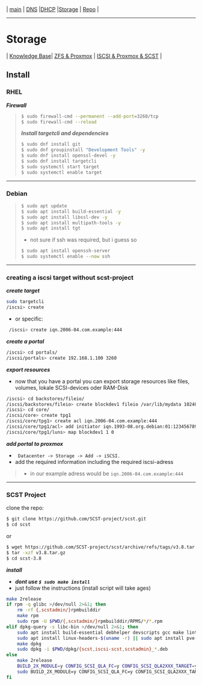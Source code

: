 


 | [main](https://ji-podhead.github.io/Network-Guides) | [DNS](https://ji-podhead.github.io/Network-Guides/DNS) |[DHCP](https://ji-podhead.github.io/Network-Guides/DHCP) |[Storage](https://ji-podhead.github.io/Network-Guides/storage) | [Repo](https://github.com/ji-podhead/Network-Guides/) |

---

# Storage

 | [Knowledge Base](https://ji-podhead.github.io/Network-Guides/storage/Knowledge%20Base)| [ZFS & Proxmox](https://ji-podhead.github.io/Network-Guides/storage/zfs&proxmox) | [ISCSI & Proxmox & SCST](https://ji-podhead.github.io/Network-Guides/storage/iscsi) |

## Install
### RHEL

 ***Firewall***
>```bash
>$ sudo firewall-cmd --permanent --add-port=3260/tcp
>$ sudo firewall-cmd --reload
>```
>
>***Install targetcli and dependencies***
>
>```bash
>$ sudo dnf install git
>$ sudo dnf groupinstall "Development Tools" -y
>$ sudo dnf install openssl-devel -y
>$ sudo dnf install targetcli
>$ sudo systemctl start target
>$ sudo systemctl enable target
>```

---

### Debian

>```bash
>$ sudo apt update
>$ sudo apt install build-essential -y
>$ sudo apt install libssl-dev -y
>$ sudo apt install multipath-tools -y
>$ sudo apt install tgt
>```
> - not sure if ssh was required, but i guess so
>```bash
>$ sudo apt install openssh-server
>$ sudo systemctl enable --now ssh
>

---


### creating a iscsi target without scst-project

***create target***

```bash
sudo targetcli
/iscsi> create
```
 - or specific:
```bash
 /iscsi> create iqn.2006-04.com.example:444
```

***create a portal***

```bash
/iscsi> cd portals/
/iscsi/portals> create 192.168.1.100 3260
```

***export resources***
- now that you have a portal you can export storage resources like files, volumes, lokale SCSI-devices oder RAM-Disk
  
```bash
/iscsi> cd backstores/fileio/
/iscsi/backstores/fileio> create blockdev1 fileio /var/lib/mydata 10240
/iscsi> cd core/
/iscsi/core> create tpg1
/iscsi/core/tpg1> create acl iqn.2006-04.com.example:444
/iscsi/core/tpg1/acl> add initiator iqn.1993-08.org.debian:01:123456789abcdef
/iscsi/core/tpg1/luns> map blockdev1 1 0
```

***add portal to proxmox***
- ` Datacenter -> Storage -> Add -> iSCSI.`
- add the required information including the required iscsi-adress
> - in our example adress would be `iqn.2006-04.com.example:444`

---

### SCST Project

clone the repo:

```bash
$ git clone https://github.com/SCST-project/scst.git
$ cd scst
```
or

```bash
$ wget https://github.com/SCST-project/scst/archive/refs/tags/v3.8.tar.gz
$ tar -xzf v3.8.tar.gz
$ cd scst-3.8
```

***install***
- ***dont use  `$ sudo make install`***
- just follow the instructions (install script will take ages)

```bash
make 2release
if rpm -q glibc >/dev/null 2>&1; then
    rm -rf {,scstadmin/}rpmbuilddir
    make rpm
    sudo rpm -U $PWD/{,scstadmin/}rpmbuilddir/RPMS/*/*.rpm
elif dpkg-query -s libc-bin >/dev/null 2>&1; then
    sudo apt install build-essential debhelper devscripts gcc make lintian quilt
    sudo apt install linux-headers-$(uname -r) || sudo apt install pve-headers-$(uname -r)
    make dpkg
    sudo dpkg -i $PWD/dpkg/{scst,iscsi-scst,scstadmin}_*.deb
else
    make 2release
    BUILD_2X_MODULE=y CONFIG_SCSI_QLA_FC=y CONFIG_SCSI_QLA2XXX_TARGET=y make all
    sudo BUILD_2X_MODULE=y CONFIG_SCSI_QLA_FC=y CONFIG_SCSI_QLA2XXX_TARGET=y make -C "$PWD" install
fi
```


